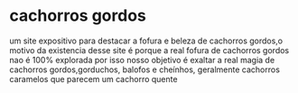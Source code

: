 # cachorros gordos
um site expositivo para destacar a fofura e beleza de cachorros gordos,o motivo da existencia
desse site é porque a real fofura de cachorros  gordos nao é 100% explorada por isso nosso objetivo
é exaltar a real magia de cachorros gordos,gorduchos, balofos e cheínhos, geralmente cachorros caramelos que parecem um cachorro quente